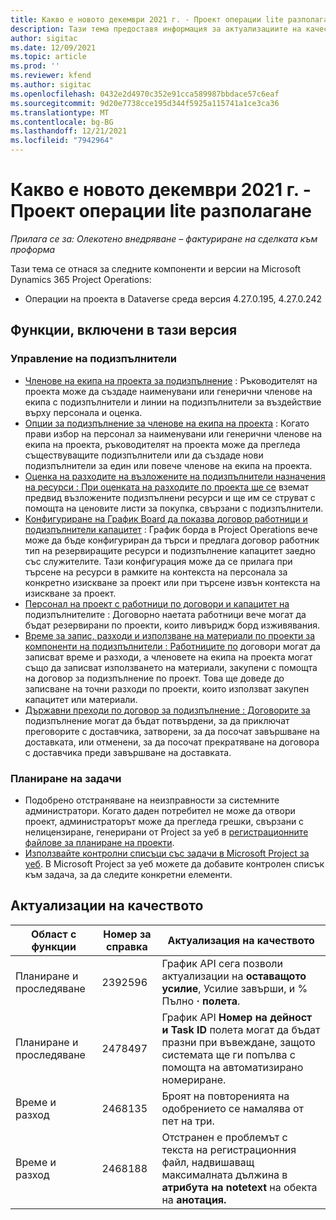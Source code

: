 ```yaml
---
title: Какво е новото декември 2021 г. - Проект операции lite разполагане
description: Тази тема предоставя информация за актуализациите на качеството, които са налични в декември 2021 издание на Project Operations lite разполагане.
author: sigitac
ms.date: 12/09/2021
ms.topic: article
ms.prod: ''
ms.reviewer: kfend
ms.author: sigitac
ms.openlocfilehash: 0432e2d4970c352e91cca589987bbdace57c6eaf
ms.sourcegitcommit: 9d20e7738cce195d344f5925a115741a1ce3ca36
ms.translationtype: MT
ms.contentlocale: bg-BG
ms.lasthandoff: 12/21/2021
ms.locfileid: "7942964"
---
```

# <a name="whats-new-december-2021---project-operations-lite-deployment"></a>Какво е новото декември 2021 г. - Проект операции lite разполагане

_Прилага се за: Олекотено внедряване – фактуриране на сделката към проформа_

Тази тема се отнася за следните компоненти и версии на Microsoft Dynamics 365 Project Operations:

- Операции на проекта в Dataverse среда версия 4.27.0.195, 4.27.0.242


## <a name="features-included-in-this-release"></a>Функции, включени в тази версия

### <a name="subcontract-management"></a>Управление на подизпълнители 

- [Членове на екипа на проекта за подизпълнение](../subcontracting/subcontracting-project-team-members.md) : Ръководителят на проекта може да създаде наименувани или генерични членове на екипа с подизпълнители и линии на подизпълнители за въздействие върху персонала и оценка.
- [Опции за подизпълнение за членове на екипа на проекта](../subcontracting/subcon-options.md) : Когато прави избор на персонал за наименувани или генерични членове на екипа на проекта, ръководителят на проекта може да прегледа съществуващите подизпълнители или да създаде нови подизпълнители за един или повече членове на екипа на проекта. 
- [Оценка на разходите на възложените на подизпълнители назначения на ресурси : При оценката на разходите по проекта ще се](../subcontracting/costing-subcon-ra.md) вземат предвид възложените подизпълнени ресурси и ще им се струват с помощта на ценовите листи за покупка, свързани с подизпълнители. 
- [Конфигуриране на График Board да показва договор работници и подизпълнители капацитет](../subcontracting/configure-sb-subcon.md) : График борда в Project Operations вече може да бъде конфигуриран да търси и предлага договор работник тип на резервиращите ресурси и подизпълнение капацитет заедно със служителите. Тази конфигурация може да се прилага при търсене на ресурси в рамките на контекста на персонала за конкретно изискване за проект или при търсене извън контекста на изискване за проект.
- [Персонал на проект с работници по договори и капацитет на](../subcontracting/staffing-cw.md) подизпълнителите : Договорно наетата работници вече могат да бъдат резервирани по проекти, които ливъридж борд изживявания.
- [Време за запис, разходи и използване на материали по проекти за компоненти на подизпълнители : Работниците по](../subcontracting/recording-subcon-actuals.md) договори могат да записват време и разходи, а членовете на екипа на проекта могат също да записват използването на материали, закупени с помощта на договор за подизпълнение по проект. Това ще доведе до записване на точни разходи по проекти, които използват закупен капацитет или материали.
- [Държавни преходи по договор за подизпълнение : Договорите за](../subcontracting/subcon-states.md) подизпълнение могат да бъдат потвърдени, за да приключат преговорите с доставчика, затворени, за да посочат завършване на доставката, или отменени, за да посочат прекратяване на договора с доставчика преди завършване на доставката.

### <a name="task-planning"></a>Планиране на задачи
- Подобрено отстраняване на неизправности за системните администратори. Когато даден потребител не може да отвори проект, администраторът може да прегледа грешки, свързани с нелицензиране, генерирани от Project за уеб в [регистрационните файлове за планиране на проекти](../../project-management/schedule-api-logs.md).
- [Използвайте контролни списъци със задачи в Microsoft Project за уеб](https://support.microsoft.com/en-us/office/use-task-checklists-in-microsoft-project-for-the-web-c69bcf73-5c75-4ad3-9893-6d6f92360e9c). В Microsoft Project за уеб можете да добавите контролен списък към задача, за да следите конкретни елементи.

## <a name="quality-updates"></a>Актуализации на качеството

| **Област с функции** | **Номер за справка** | **Актуализация на качеството** |
| --- | --- | --- |
| Планиране и проследяване | 2392596 | График API сега позволи актуализации на **оставащото усилие**, Усилие завърши, и % Пълно **·** **полета**. |
| Планиране и проследяване | 2478497 | График API **Номер на дейност и** **Task ID** полета могат да бъдат празни при въвеждане, защото системата ще ги попълва с помощта на автоматизирано номериране.|
| Време и разход | 2468135 | Броят на повторенията на одобрението се намалява от пет на три. |
| Време и разход | 2468188 | Отстранен е проблемът с текста на регистрационния файл, надвишаващ максималната дължина в **атрибута на notetext** на обекта на **анотация.** |
